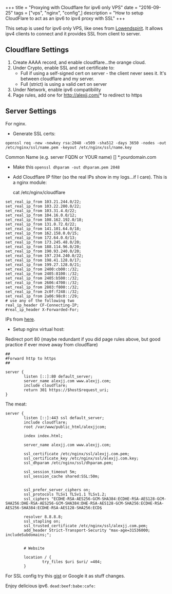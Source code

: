 +++
title = "Proxying with Cloudflare for ipv6 only VPS"
date = "2016-09-25"
tags = ["vps", "nginx", "config",]
description = "How to setup CloudFlare to act as an ipv6 to ipv4 proxy with SSL"
+++

This setup is used for ipv6 only VPS, like ones from [Lowendspirit](http://lowendspirit.com/). It allows ipv4 clients to connect and it provides SSL from client to server.

## Cloudflare Settings

1. Create AAAA record, and enable cloudflare...the orange cloud.
2. Under Crypto, enable SSL and set certificate to:
   * Full if using a self-signed cert on server - the client never sees it. It's between cloudflare and my server.
   * Full (strict) is using a valid cert on server
3. Under Network, enable ipv6 compatibility
4. Page rules, add one for http://alexjj.com/* to redirect to https

## Server Settings

For nginx.

* Generate SSL certs:

`openssl req -new -newkey rsa:2048 -x509 -sha512 -days 3650 -nodes -out /etc/nginx/ssl/name.pem -keyout /etc/nginx/ssl/name.key`

Common Name (e.g. server FQDN or YOUR name) [] *.yourdomain.com

* Make this `openssl dhparam -out dhparam.pem 2048`
* Add Cloudflare IP filter (so the real IPs show in my logs...if I care). This is a nginx module:
    
    cat /etc/nginx/cloudflare

```
set_real_ip_from 103.21.244.0/22;
set_real_ip_from 103.22.200.0/22;
set_real_ip_from 103.31.4.0/22;
set_real_ip_from 104.16.0.0/12;
set_real_ip_from 108.162.192.0/18;
set_real_ip_from 131.0.72.0/22;
set_real_ip_from 141.101.64.0/18;
set_real_ip_from 162.158.0.0/15;
set_real_ip_from 172.64.0.0/13;
set_real_ip_from 173.245.48.0/20;
set_real_ip_from 188.114.96.0/20;
set_real_ip_from 190.93.240.0/20;
set_real_ip_from 197.234.240.0/22;
set_real_ip_from 198.41.128.0/17;
set_real_ip_from 199.27.128.0/21;
set_real_ip_from 2400:cb00::/32;
set_real_ip_from 2405:8100::/32;
set_real_ip_from 2405:b500::/32;
set_real_ip_from 2606:4700::/32;
set_real_ip_from 2803:f800::/32;
set_real_ip_from 2c0f:f248::/32;
set_real_ip_from 2a06:98c0::/29;
# use any of the following two
real_ip_header CF-Connecting-IP;
#real_ip_header X-Forwarded-For;
```

IPs from [here](https://www.cloudflare.com/ips/).

* Setup nginx virtual host:

Redirect port 80 (maybe redundant if you did page rules above, but good practice if ever move away from cloudflare)

```
##
#Forward http to https
##

server {
        listen [::]:80 default_server;
        server_name alexjj.com www.alexjj.com;
        include cloudflare;
        return 301 https://$host$request_uri;
}
```

The meat:

```
server {
        listen [::]:443 ssl default_server;
        include cloudflare;
        root /var/www/public_html/alexjjcom;

        index index.html;

        server_name alexjj.com www.alexjj.com;

        ssl_certificate /etc/nginx/ssl/alexjj.com.pem;
        ssl_certificate_key /etc/nginx/ssl/alexjj.com.key;
        ssl_dhparam /etc/nginx/ssl/dhparam.pem;

        ssl_session_timeout 5m;
        ssl_session_cache shared:SSL:50m;


        ssl_prefer_server_ciphers on;
        ssl_protocols TLSv1 TLSv1.1 TLSv1.2;
        ssl_ciphers "ECDHE-RSA-AES256-GCM-SHA384:ECDHE-RSA-AES128-GCM-SHA256:DHE-RSA-AES256-GCM-SHA384:DHE-RSA-AES128-GCM-SHA256:ECDHE-RSA-AES256-SHA384:ECDHE-RSA-AES128-SHA256:ECD$
        
        resolver 8.8.8.8;
        ssl_stapling on;
        ssl_trusted_certificate /etc/nginx/ssl/alexjj.com.pem;
        add_header Strict-Transport-Security "max-age=31536000; includeSubdomains;";


        # Website

        location / {
                try_files $uri $uri/ =404;
        }
```

For SSL config try this [gist](https://gist.github.com/plentz/6737338) or Google it as stuff changes.

Enjoy delicious ipv6. `dead:beef:babe:cafe:`